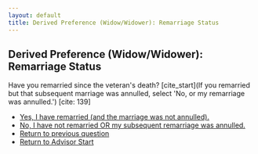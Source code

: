 ```yaml
---
layout: default
title: Derived Preference (Widow/Widower): Remarriage Status
---
```

## Derived Preference (Widow/Widower): Remarriage Status

Have you remarried since the veteran's death? [cite_start](If you remarried but that subsequent marriage was annulled, select 'No, or my remarriage was annulled.') [cite: 139]

* [Yes, I have remarried (and the marriage was not annulled).](./ineligible_derived_widow_remarried.md)
* [No, I have not remarried OR my subsequent remarriage was annulled.](./derived_widow_vetservice_condition.md)
* [Return to previous question](./derived_widow_divorced.md)
* [Return to Advisor Start](./start.md)
